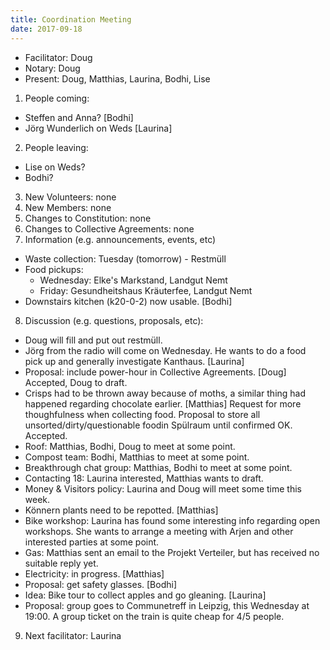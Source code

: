 ```yaml
---
title: Coordination Meeting
date: 2017-09-18
---
```


- Facilitator: Doug
- Notary: Doug
- Present: Doug, Matthias, Laurina, Bodhi, Lise

1. People coming:
  - Steffen and Anna? [Bodhi]
  - Jörg Wunderlich on Weds [Laurina]
2. People leaving:
  - Lise on Weds?
  - Bodhi?
3. New Volunteers: none
4. New Members: none
5. Changes to Constitution: none
6. Changes to Collective Agreements: none
7. Information (e.g. announcements, events, etc)
  - Waste collection: Tuesday (tomorrow) - Restmüll
  - Food pickups:
    - Wednesday: Elke's Markstand, Landgut Nemt
    - Friday: Gesundheitshaus Kräuterfee, Landgut Nemt
  - Downstairs kitchen (k20-0-2) now usable. [Bodhi]
8. Discussion (e.g. questions, proposals, etc): 
  - Doug will fill and put out restmüll.
  - Jörg from the radio will come on Wednesday. He wants to do a food pick up and generally investigate Kanthaus. [Laurina]
  - Proposal: include power-hour in Collective Agreements. [Doug] Accepted, Doug to draft.
  - Crisps had to be thrown away because of moths, a similar thing had happened regarding chocolate earlier. [Matthias] Request for more thoughfulness when collecting food. Proposal to store all unsorted/dirty/questionable foodin Spülraum until confirmed OK. Accepted.
  - Roof: Matthias, Bodhi, Doug to meet at some point.
  - Compost team: Bodhi, Matthias to meet at some point.
  - Breakthrough chat group: Matthias, Bodhi to meet at some point.
  - Contacting 18: Laurina interested, Matthias wants to draft.
  - Money & Visitors policy: Laurina and Doug will meet some time this week.
  - Könnern plants need to be repotted. [Matthias]
  - Bike workshop: Laurina has found some interesting info regarding open workshops. She wants to arrange a meeting with Arjen and other interested parties at some point.
  - Gas: Matthias sent an email to the Projekt Verteiler, but has received no suitable reply yet.
  - Electricity: in progress. [Matthias]
  - Proposal: get safety glasses. [Bodhi]
  - Idea: Bike tour to collect apples and go gleaning. [Laurina]
  - Proposal: group goes to Communetreff in Leipzig, this Wednesday at 19:00. A group ticket on the train is quite cheap for 4/5 people.
9. Next facilitator: Laurina
